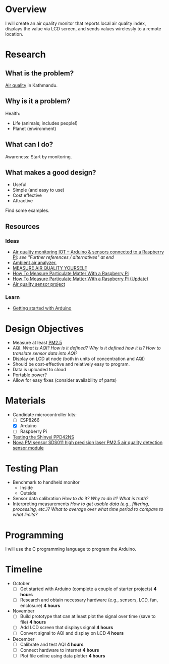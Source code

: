 # Overview

I will create an air quality monitor that reports local air quality index, displays the value via LCD screen, and sends values wirelessly to a remote location. 

# Research

## What is the problem?

[Air quality](https://www.wikiwand.com/en/Air_quality_index) in Kathmandu.

## Why is it a problem?

Health:
- Life (animals; includes people!)
- Planet (environment)

## What can I do?

Awareness: Start by monitoring.

## What makes a good design?

- Useful
- Simple (and easy to use)
- Cost effective
- Attractive

Find some examples.

## Resources

### Ideas

- [Air quality monitoring IOT – Arduino & sensors connected to a Raspberry Pi](http://www.open-bigdata.com/arduino-raspberry-air-quality-iot/): *see "Further references / alternatives" at end*
- [Ambient air analyzer.](http://lelabtechno.com/analyseur%20air.html)
- [MEASURE AIR QUALITY YOURSELF](https://luftdaten.info/en/home-en/)
- [How To Measure Particulate Matter With a Raspberry Pi](https://hackernoon.com/how-to-measure-particulate-matter-with-a-raspberry-pi-75faa470ec35)
- [How To Measure Particulate Matter With a Raspberry Pi (Update)](https://openschoolsolutions.org/measure-particulate-matter-with-a-raspberry-pi/)
- [Air quality sensor project](https://www.raspberrypi.org/forums/viewtopic.php?t=209633)

### Learn

- [Getting started with Arduino](https://www.arduino.cc/en/Main/Tutorials)

# Design Objectives

- Measure at least [PM2.5](https://www.wikiwand.com/en/Particulates)
- AQI. *What is AQI? How is it defined? Why is it defined how it is? How to translate sensor data into AQI?*
- Display on LCD at node (both in units of concentration and AQI)
- Should be cost-effective and relatively easy to program.
- Data is uploaded to cloud
- Portable power?
- Allow for easy fixes (consider availability of parts)

# Materials

- Candidate microcontroller kits:
  + [ ] ESP8266
  + [x] Arduino
  + [ ] Raspberry Pi
 - [Testing the Shinyei PPD42NS](http://irq5.io/2013/07/24/testing-the-shinyei-ppd42ns/)
 - [Nova PM sensor SDS011 high precision laser PM2.5 air quality detection sensor module](https://www.aliexpress.com/item/Nova-PM-sensor-SDS011-High-precision-laser-pm2-5-air-quality-detection-sensor-module-Super-dust/32894938003.html?spm=2114.search0104.3.1.1965657fEvSKDg&ws_ab_test=searchweb0_0,searchweb201602_5_10065_10068_10130_10890_10547_319_10546_317_10548_10545_10696_453_10084_454_10083_433_10618_431_10307_537_536_10059_10884_10887_100031_321_322_10103-10890,searchweb201603_45,ppcSwitch_0&algo_expid=629daefa-c2bf-4902-843d-b12fa7ff3ad0-0&algo_pvid=629daefa-c2bf-4902-843d-b12fa7ff3ad0&transAbTest=ae803_3)

# Testing Plan

- Benchmark to handheld monitor
  + Inside
  + Outside
- Sensor data calibration *How to do it? Why to do it? What is truth?*
- Interpreting measurements *How to get usable data (e.g., filtering, processing, etc.)? What to average over what time period to compare to what limits?*

# Programming

I will use the C programming language to program the Arduino.

# Timeline

- October
  + [ ] Get started with Arduino (complete a couple of starter projects) **4 hours**
  + [ ] Research and obtain necessary hardware (e.g., sensors, LCD, fan, enclosure) **4 hours**
- November
  + [ ] Build prototype that can at least plot the signal over time (save to file) **4 hours**
  + [ ] Add LCD screen that displays signal **4 hours**
  + [ ] Convert signal to AQI and display on LCD **4 hours**
- December
  + [ ] Calibrate and test AQI **4 hours**
  + [ ] Connect hardware to internet **4 hours**
  + [ ] Plot file online using data plotter **4 hours**

